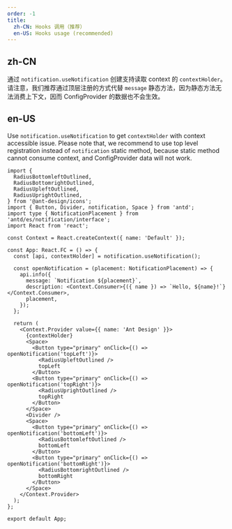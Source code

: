 ```yaml
---
order: -1
title:
  zh-CN: Hooks 调用（推荐）
  en-US: Hooks usage (recommended)
---
```


## zh-CN

通过 `notification.useNotification` 创建支持读取 context 的 `contextHolder`。请注意，我们推荐通过顶层注册的方式代替 `message` 静态方法，因为静态方法无法消费上下文，因而 ConfigProvider 的数据也不会生效。

## en-US

Use `notification.useNotification` to get `contextHolder` with context accessible issue. Please note that, we recommend to use top level registration instead of `notification` static method, because static method cannot consume context, and ConfigProvider data will not work.

```tsx
import {
  RadiusBottomleftOutlined,
  RadiusBottomrightOutlined,
  RadiusUpleftOutlined,
  RadiusUprightOutlined,
} from '@ant-design/icons';
import { Button, Divider, notification, Space } from 'antd';
import type { NotificationPlacement } from 'antd/es/notification/interface';
import React from 'react';

const Context = React.createContext({ name: 'Default' });

const App: React.FC = () => {
  const [api, contextHolder] = notification.useNotification();

  const openNotification = (placement: NotificationPlacement) => {
    api.info({
      message: `Notification ${placement}`,
      description: <Context.Consumer>{({ name }) => `Hello, ${name}!`}</Context.Consumer>,
      placement,
    });
  };

  return (
    <Context.Provider value={{ name: 'Ant Design' }}>
      {contextHolder}
      <Space>
        <Button type="primary" onClick={() => openNotification('topLeft')}>
          <RadiusUpleftOutlined />
          topLeft
        </Button>
        <Button type="primary" onClick={() => openNotification('topRight')}>
          <RadiusUprightOutlined />
          topRight
        </Button>
      </Space>
      <Divider />
      <Space>
        <Button type="primary" onClick={() => openNotification('bottomLeft')}>
          <RadiusBottomleftOutlined />
          bottomLeft
        </Button>
        <Button type="primary" onClick={() => openNotification('bottomRight')}>
          <RadiusBottomrightOutlined />
          bottomRight
        </Button>
      </Space>
    </Context.Provider>
  );
};

export default App;
```
